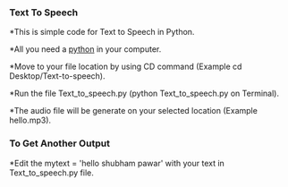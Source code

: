 ### Text To Speech

*This is simple code for Text to Speech in Python.

*All you need a [python](https://www.python.org/downloads/) in your computer.

*Move to your file location by using CD command (Example cd Desktop/Text-to-speech).

*Run the file Text_to_speech.py (python Text_to_speech.py on Terminal).

*The audio file will be generate on your selected location (Example hello.mp3).

### To Get Another Output

*Edit the mytext = 'hello shubham pawar' with your text in Text_to_speech.py file.
